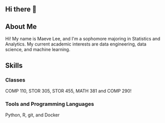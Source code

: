 ## Hi there 👋

<!--
**maeveleee/maeveleee** is a ✨ _special_ ✨ repository because its `README.md` (this file) appears on your GitHub profile.

Here are some ideas to get you started:

- 🔭 I’m currently working on ...
- 🌱 I’m currently learning ...
- 👯 I’m looking to collaborate on ...
- 🤔 I’m looking for help with ...
- 💬 Ask me about ...
- 📫 How to reach me: ...
- 😄 Pronouns: ...
- ⚡ Fun fact: ...
-->
## About Me
Hi! My name is Maeve Lee, and I'm a sophomore majoring in Statistics and Analytics. My current academic interests are data engineering, data science, and machine learning.

## Skills

### Classes
COMP 110, STOR 305, STOR 455, MATH 381 and COMP 290! 

### Tools and Programming Languages
Python, R, git, and Docker 
